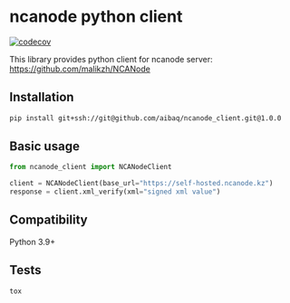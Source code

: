 # ncanode python client

[![codecov](https://codecov.io/gh/aibaq/ncanode_client/graph/badge.svg?token=XEL0Y87LAM)](https://codecov.io/gh/aibaq/ncanode_client)

This library provides python client for ncanode server: https://github.com/malikzh/NCANode

## Installation
```bash
pip install git+ssh://git@github.com/aibaq/ncanode_client.git@1.0.0
```


## Basic usage

```python
from ncanode_client import NCANodeClient

client = NCANodeClient(base_url="https://self-hosted.ncanode.kz")
response = client.xml_verify(xml="signed xml value")

```

## Compatibility
Python 3.9+

## Tests
```bash
tox
```
